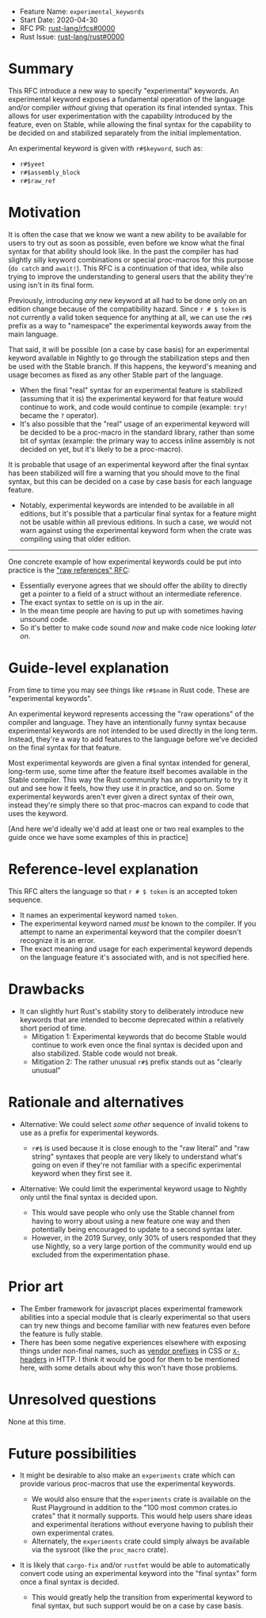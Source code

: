 - Feature Name: `experimental_keywords`
- Start Date: 2020-04-30
- RFC PR: [rust-lang/rfcs#0000](https://github.com/rust-lang/rfcs/pull/0000)
- Rust Issue: [rust-lang/rust#0000](https://github.com/rust-lang/rust/issues/0000)

# Summary
[summary]: #summary

This RFC introduce a new way to specify "experimental" keywords. An experimental keyword exposes a fundamental operation of the language and/or compiler _without_ giving that operation its final intended syntax. This allows for user experimentation with the capability introduced by the feature, even on Stable, while allowing the final syntax for the capability to be decided on and stabilized separately from the initial implementation.

An experimental keyword is given with `r#$keyword`, such as:
* `r#$yeet`
* `r#$assembly_block`
* `r#$raw_ref`

# Motivation
[motivation]: #motivation

It is often the case that we know we want a new ability to be available for users to try out as soon as possible, even before we know what the final syntax for that ability should look like. In the past the compiler has had slightly silly keyword combinations or special proc-macros for this purpose (`do catch` and `await!`). This RFC is a continuation of that idea, while also trying to improve the understanding to general users that the ability they're using isn't in its final form.

Previously, introducing _any_ new keyword at all had to be done only on an edition change because of the compatibility hazard. Since `r # $ token` is not currently a valid token sequence for anything at all, we can use the `r#$` prefix as a way to "namespace" the experimental keywords away from the main language.

That said, it will be possible (on a case by case basis) for an experimental keyword available in Nightly to go through the stabilization steps and then be used with the Stable branch. If this happens, the keyword's meaning and usage becomes as fixed as any other Stable part of the language.
* When the final "real" syntax for an experimental feature is stabilized (assuming that it is) the experimental keyword for that feature would continue to work, and code would continue to compile (example: `try!` became the `?` operator).
* It's also possible that the "real" usage of an experimental keyword will be decided to be a proc-macro in the standard library, rather than some bit of syntax (example: the primary way to access inline assembly is not decided on yet, but it's likely to be a proc-macro).

It is probable that usage of an experimental keyword after the final syntax has been stabilized will fire a warning that you should move to the final syntax, but this can be decided on a case by case basis for each language feature.
* Notably, experimental keywords are intended to be available in all editions, but it's possible that a particular final syntax for a feature might not be usable within all previous editions. In such a case, we would not warn against using the experimental keyword form when the crate was compiling using that older edition.

---

One concrete example of how experimental keywords could be put into practice is the ["raw references" RFC](https://github.com/rust-lang/rust/issues/64490):
* Essentially everyone agrees that we should offer the ability to directly get a pointer to a field of a struct without an intermediate reference.
* The exact syntax to settle on is up in the air.
* In the mean time people are having to put up with sometimes having unsound code.
* So it's better to make code sound _now_ and make code nice looking _later on_.

# Guide-level explanation
[guide-level-explanation]: #guide-level-explanation

From time to time you may see things like `r#$name` in Rust code. These are "experimental keywords".

An experimental keyword represents accessing the "raw operations" of the compiler and language. They have an intentionally funny syntax because experimental keywords are not intended to be used directly in the long term. Instead, they're a way to add features to the language before we've decided on the final syntax for that feature.

Most experimental keywords are given a final syntax intended for general, long-term use, some time after the feature itself becomes available in the Stable compiler. This way the Rust community has an opportunity to try it out and see how it feels, how they use it in practice, and so on. Some experimental keywords aren't ever given a direct syntax of their own, instead they're simply there so that proc-macros can expand to code that uses the keyword.

[And here we'd ideally we'd add at least one or two real examples to the guide once we have some examples of this in practice]

# Reference-level explanation
[reference-level-explanation]: #reference-level-explanation

This RFC alters the language so that `r # $ token` is an accepted token sequence.
* It names an experimental keyword named `token`.
* The experimental keyword named _must_ be known to the compiler. If you attempt to name an experimental keyword that the compiler doesn't recognize it is an error.
* The exact meaning and usage for each experimental keyword depends on the language feature it's associated with, and is not specified here.

# Drawbacks
[drawbacks]: #drawbacks

* It can slightly hurt Rust's stability story to deliberately introduce new keywords that are intended to become deprecated within a relatively short period of time.
  * Mitigation 1: Experimental keywords that do become Stable would continue to work even once the final syntax is decided upon and also stabilized. Stable code would not break.
  * Mitigation 2: The rather unusual `r#$` prefix stands out as "clearly unusual"

# Rationale and alternatives
[rationale-and-alternatives]: #rationale-and-alternatives

* Alternative: We could select _some other_ sequence of invalid tokens to use as a prefix for experimental keywords.
  * `r#$` is used because it is close enough to the "raw literal" and "raw string" syntaxes that people are very likely to understand what's going on even if they're not familiar with a specific experimental keyword when they first see it.

* Alternative: We could limit the experimental keyword usage to Nightly only until the final syntax is decided upon.
  * This would save people who only use the Stable channel from having to worry about using a new feature one way and then potentially being encouraged to update to a second syntax later.
  * However, in the 2019 Survey, only 30% of users responded that they use Nightly, so a very large portion of the community would end up excluded from the experimentation phase.

# Prior art
[prior-art]: #prior-art

* The Ember framework for javascript places experimental framework abilities into a special module that is clearly experimental so that users can try new things and become familiar with new features even before the feature is fully stable.
* There has been some negative experiences elsewhere with exposing things under non-final names, such as [vendor prefixes](https://developer.mozilla.org/en-US/docs/Glossary/Vendor_Prefix) in CSS or [`X-` headers](https://developer.mozilla.org/en-US/docs/Web/HTTP/Headers) in HTTP. I think it would be good for them to be mentioned here, with some details about why this won't have those problems.

# Unresolved questions
[unresolved-questions]: #unresolved-questions

None at this time.

# Future possibilities
[future-possibilities]: #future-possibilities

* It might be desirable to also make an `experiments` crate which can provide various proc-macros that use the experimental keywords.
  * We would also ensure that the `experiments` crate is available on the Rust Playground in addition to the "100 most common crates.io crates" that it normally supports. This would help users share ideas and experimental iterations without everyone having to publish their own experimental crates.
  * Alternately, the `experiments` crate could simply always be available via the sysroot (like the `proc_macro` crate).

* It is likely that `cargo-fix` and/or `rustfmt` would be able to automatically convert code using an experimental keyword into the "final syntax" form once a final syntax is decided.
  * This would greatly help the transition from experimental keyword to final syntax, but such support would be on a case by case basis.
